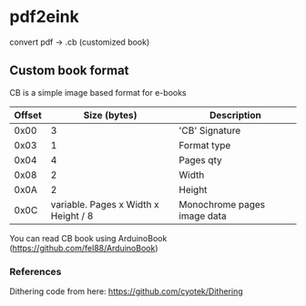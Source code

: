 # pdf2eink

convert pdf -> .cb (customized book)

## Custom book format
CB is a simple image based format for e-books

| Offset    |Size (bytes)| Description |
| -------- |--| ------- |
| 0x00 | 3|'CB' Signature    |
| 0x03 | 1|Format type|
| 0x04 | 4|Pages qty     |
| 0x08  |2  | Width    |
| 0x0A  |2  | Height   |
| 0x0C  |variable. Pages x Width x Height / 8  | Monochrome pages image data   |


You can read CB book using ArduinoBook (https://github.com/fel88/ArduinoBook)


### References

Dithering code from here: https://github.com/cyotek/Dithering
